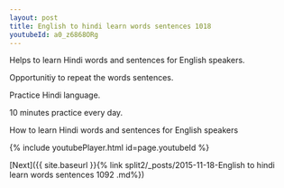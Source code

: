 ```yaml
---
layout: post
title: English to hindi learn words sentences 1018 
youtubeId: a0_z6868ORg
---
```

 
 
Helps to learn Hindi words and sentences for English speakers.

Opportunitiy to repeat the words sentences. 

Practice Hindi language. 
 
10 minutes practice every day. 
 
How to learn Hindi words and sentences for English speakers 
 
{% include youtubePlayer.html id=page.youtubeId %}
 
 
[Next]({{ site.baseurl }}{% link  split2/_posts/2015-11-18-English to hindi learn words sentences 1092 .md%})
 
